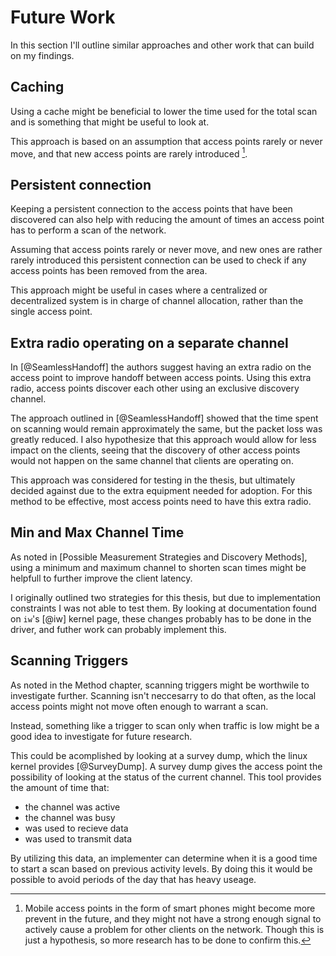 Future Work
============

In this section I'll outline similar approaches and other work that can build
on my findings.

Caching
-------

Using a cache might be beneficial to lower the time used for the total scan and
is something that might be useful to look at.

This approach is based on an assumption that access points rarely or never move,
and that new access points are rarely introduced [^mobile-aps].


Persistent connection
---------------------

Keeping a persistent connection to the access points that have been discovered
can also help with reducing the amount of times an access point has to perform
a scan of the network.

Assuming that access points rarely or never move, and new ones are rather
rarely introduced this persistent connection can be used to check if any
access points has been removed from the area.

This approach might be useful in cases where a centralized or decentralized
system is in charge of channel allocation, rather than the single access point.

[^mobile-aps]: Mobile access points in the form of smart phones might become
    more prevent in the future, and they might not have a strong enough signal
    to actively cause a problem for other clients on the network. Though this is
    just a hypothesis, so more research has to be done to confirm this.
    
    
Extra radio operating on a separate channel
-------------------------------------------

In [@SeamlessHandoff] the authors suggest having an extra radio on the
access point to improve handoff between access points. Using this extra
radio, access points discover each other using an exclusive discovery channel.

The approach outlined in [@SeamlessHandoff] showed that the time spent on
scanning would remain approximately the same, but the packet loss was greatly
reduced. I also hypothesize that this approach would allow for less impact on
the clients, seeing that the discovery of other access points would not
happen on the same channel that clients are operating on.

This approach was considered for testing in the thesis, but ultimately decided
against due to the extra equipment needed for adoption. For this method to be
effective, most access points need to have this extra radio.


Min and Max Channel Time
------------------------

As noted in [Possible Measurement Strategies and Discovery Methods], using a
minimum and maximum channel to shorten scan times might be helpfull to further
improve the client latency. 

I originally outlined two strategies for this thesis, but due to implementation
constraints I was not able to test them. By looking at documentation found on 
`iw`'s [@iw] kernel page, these changes probably has to be done in the driver,
and futher work can probably implement this.


Scanning Triggers
-----------------

As noted in the Method chapter, scanning triggers might be worthwile to 
investigate further. Scanning isn't neccesarry to do that often, as the
local access points might not move often enough to warrant a scan.

Instead, something like a trigger to scan only when traffic is low might be a
good idea to investigate for future research.

This could be acomplished by looking at a survey dump, which the linux kernel
provides [@SurveyDump]. A survey dump gives the access point the possibility of
looking at the status of the current channel. This tool provides the amount of 
time that:

 * the channel was active
 * the channel was busy
 * was used to recieve data
 * was used to transmit data
 
By utilizing this data, an implementer can determine when it is a good time to
start a scan based on previous activity levels. By doing this it would be possible
to avoid periods of the day that has heavy useage.
